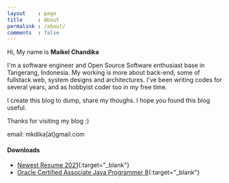 ```yaml
---
layout    : page
title     : About
permalink : /about/
comments  : false
---
```

Hi, My name is **Maikel Chandika**

I'm a software engineer and Open Source Software enthusiast base in Tangerang, Indonesia. My working is more about back-end, some of fullstack web, system designs and architectures. I've been writing codes for several years, and as hobbyist coder too in my free time.

I create this blog to dump, share my thoughs. I hope you found this blog useful.

Thanks for visiting my blog :)

email: mkdika[at]gmail.com

#### Downloads

- [Newest Resume 2021](https://tinyurl.com/2r3u7vky){:target="_blank"}
- [Oracle Certified Associate Java Programmer 8](https://www.youracclaim.com/badges/abf45dc5-3312-423e-b12f-2e414c3f2e42/public_url){:target="_blank"}
